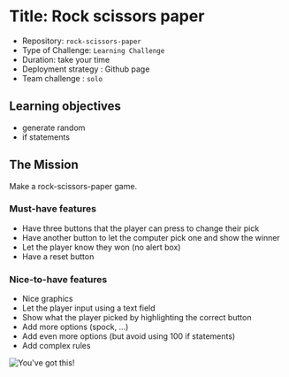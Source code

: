 
# Title: Rock scissors paper

- Repository: `rock-scissors-paper`
- Type of Challenge: `Learning Challenge`
- Duration: take your time
- Deployment strategy : Github page
- Team challenge : `solo`

## Learning objectives
- generate random 
- if statements

## The Mission
Make a rock-scissors-paper game.

### Must-have features
- Have three buttons that the player can press to change their pick
- Have another button to let the computer pick one and show the winner
- Let the player know they won (no alert box)
- Have a reset button

### Nice-to-have features
- Nice graphics
- Let the player input using a text field
- Show what the player picked by highlighting the correct button
- Add more options (spock, ...)
- Add even more options (but avoid using 100 if statements)
- Add complex rules

![You've got this!](http://78.media.tumblr.com/f9247799ae2fe6613f643957020101c6/tumblr_inline_n80n8u8pSz1sbdww6.gif)
